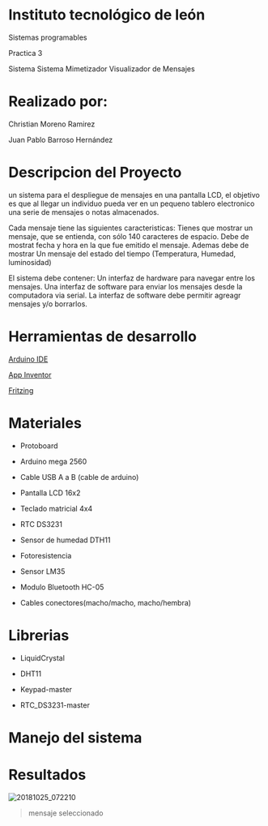 # Instituto tecnológico de león

Sistemas programables

Practica 3

Sistema Sistema Mimetizador Visualizador de Mensajes

# Realizado por:

Christian Moreno Ramirez

Juan Pablo Barroso Hernández


# Descripcion del Proyecto

un sistema para el despliegue de mensajes en una pantalla LCD, el objetivo es que al
llegar un individuo pueda ver en un pequeno tablero electronico una serie de mensajes o notas almacenados.

Cada mensaje tiene las siguientes caracteristicas:
Tienes que mostrar un mensaje, que se entienda, con sólo 140 caracteres de espacio. 
Debe de mostrat fecha y hora en la que fue emitido el mensaje.
Ademas debe de mostrar Un mensaje del estado del tiempo (Temperatura, Humedad, luminosidad)

El sistema debe contener:
Un interfaz de hardware para navegar entre los mensajes.
Una interfaz de software para enviar los mensajes desde la computadora via serial.
La interfaz de software debe permitir agreagr mensajes y/o borrarlos.

# Herramientas de desarrollo

[Arduino IDE](https://www.arduino.cc/)

[App Inventor](http://appinventor.mit.edu/explore/)

[Fritzing](http://fritzing.org/home/)


# Materiales 
- Protoboard

- Arduino mega 2560

- Cable USB A a B (cable de arduino)

- Pantalla LCD 16x2

- Teclado matricial 4x4

- RTC DS3231

- Sensor de humedad DTH11

- Fotoresistencia

- Sensor LM35

- Modulo Bluetooth HC-05 

- Cables conectores(macho/macho, macho/hembra)

# Librerias
- LiquidCrystal

- DHT11

- Keypad-master

- RTC_DS3231-master

# Manejo del sistema

# Resultados
![20181025_072210](https://user-images.githubusercontent.com/43175659/47502831-51f66e80-d82e-11e8-9845-f99cb40f64b4.jpg)
>mensaje seleccionado


